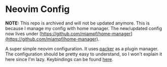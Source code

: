 # Neovim Config

**NOTE:** This repo is archived and will not be updated anymore. This is because I manage my config with home manager. The new/updated config now lives under [https://github.com/miampf/home-manager](https://github.com/miampf/home-manager).

A super simple neovim configuration. It uses [packer](https://github.com/wbthomason/packer.nvim) as a plugin manager. The configuration should be pretty easy to understand, so I won't explain it here since I'm lazy. Keybindings can be found [here](./lua/config/keymap.lua).

